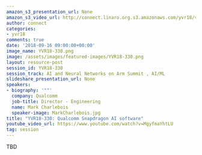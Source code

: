 ```yaml
---
amazon_s3_presentation_url: None
amazon_s3_video_url: http://connect.linaro.org.s3.amazonaws.com/yvr18/videos/yvr18-330.mp4
author: connect
categories:
- yvr18
comments: true
date: '2018-09-16 09:00:00+00:00'
image_name: YVR18-330.png
image: /assets/images/featured-images/YVR18-330.png
layout: resource-post
session_id: YVR18-330
session_track: AI and Neural Networks on Arm Summit , AI/ML
slideshare_presentation_url: None
speakers:
- biography: '""'
  company: Qualcomm
  job-title: Director - Engineering
  name: Mark Charlebois
  speaker-image: MarkCharlebois.jpg
title: "YVR18-330: Qualcomm Snapdragon AI software"
youtube_video_url: https://www.youtube.com/watch?v=MgyfmaYhtLU
tag: session
---
```


TBD
